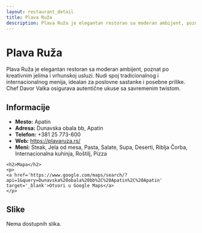 ```yaml
---
layout: restaurant_detail
title: Plava Ruža
description: Plava Ruža je elegantan restoran sa moderan ambijent, poznat po kreativnim jelima i vrhunskoj usluzi. Nudi spoj tradicionalnog i internacionalnog menija, idealan za poslovne sastanke i posebne prilike. Chef Davor Valka osigurava autentične ukuse sa savremenim twistom.
---
```


# Plava Ruža
<p class="description">Plava Ruža je elegantan restoran sa moderan ambijent, poznat po kreativnim jelima i vrhunskoj usluzi. Nudi spoj tradicionalnog i internacionalnog menija, idealan za poslovne sastanke i posebne prilike. Chef Davor Valka osigurava autentične ukuse sa savremenim twistom.</p>

<div class="left-column text-content">
    <h2>Informacije</h2>
    <ul>
        <li><strong>Mesto:</strong> Apatin</li>
        <li><strong>Adresa:</strong> Dunavska obala bb, Apatin</li>
        <li><strong>Telefon:</strong> +381 25 773-600</li>
        <li><strong>Web:</strong> <a href='https://plavaruza.rs/' target='_blank'>https://plavaruza.rs/</a></li>
        <li><strong>Meni:</strong> Steak, Jela od mesa, Pasta, Salate, Supa, Deserti, Riblja Čorba, Internacionalna kuhinja, Roštilj, Pizza</li>
    </ul>

    <h2>Mapa</h2>
    <p>
    <a href='https://www.google.com/maps/search/?api=1&query=Dunavska%20obala%20bb%2C%20Apatin%2C%20Apatin' target='_blank'>Otvori u Google Maps</a>
    </p>
</div>

<div class="right-column">
    <h2>Slike</h2>
    <div class="images-grid">
<p>Nema dostupnih slika.</p>
    </div>
</div>